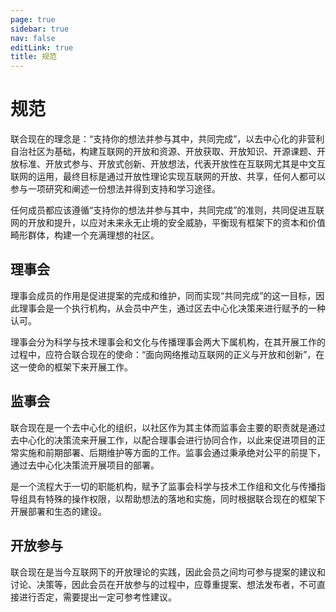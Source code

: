 ```yaml
---
page: true
sidebar: true
nav: false
editLink: true
title: 规范
---
```


<Page />

# 规范
联合现在的理念是：“支持你的想法并参与其中，共同完成”，以去中心化的非营利自治社区为基础，构建互联网的开放和资源、开放获取、开放知识、开源课题、开放标准、开放式参与、开放式创新、开放想法，代表开放性在互联网尤其是中文互联网的运用，最终目标是通过开放性理论实现互联网的开放、共享，任何人都可以参与一项研究和阐述一份想法并得到支持和学习途径。

任何成员都应该遵循“支持你的想法并参与其中，共同完成”的准则，共同促进互联网的开放和提升，以应对未来永无止境的安全威胁，平衡现有框架下的资本和价值畸形群体，构建一个充满理想的社区。

## 理事会
理事会成员的作用是促进提案的完成和维护，同而实现“共同完成”的这一目标，因此理事会是一个执行机构，从会员中产生，通过区去中心化决策来进行赋予的一种认可。

理事会分为科学与技术理事会和文化与传播理事会两大下属机构，在其开展工作的过程中，应符合联合现在的使命：“面向网络推动互联网的正义与开放和创新”，在这一使命的框架下来开展工作。

## 监事会
联合现在是一个去中心化的组织，以社区作为其主体而监事会主要的职责就是通过去中心化的决策流来开展工作，以配合理事会进行协同合作，以此来促进项目的正常实施和前期部署、后期维护等方面的工作。监事会通过秉承绝对公平的前提下，通过去中心化决策流开展项目的部署。

是一个流程大于一切的职能机构，赋予了监事会科学与技术工作组和文化与传播指导组具有特殊的操作权限，以帮助想法的落地和实施，同时根据联合现在的框架下开展部署和生态的建设。

## 开放参与
联合现在是当今互联网下的开放理论的实践，因此会员之间均可参与提案的建议和讨论、决策等，因此会员在开放参与的过程中，应尊重提案、想法发布者，不可直接进行否定，需要提出一定可参考性建议。

<script setup>
    import Page from '/@theme/components/Page.vue'
</script>

